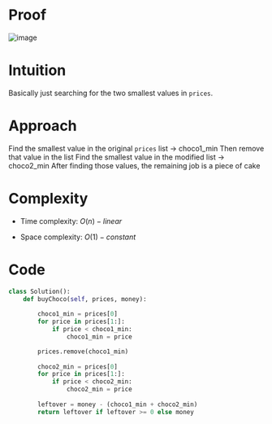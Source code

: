 # Proof
![image](https://github.com/KCP17/Leetcode-solutions/assets/148914885/8381e5d7-2134-4d31-855a-daad3eb8f17c)

# Intuition
Basically just searching for the two smallest values in `prices`.

# Approach
Find the smallest value in the original `prices` list -> choco1_min
Then remove that value in the list
Find the smallest value in the modified list -> choco2_min
After finding those values, the remaining job is a piece of cake

# Complexity
- Time complexity: $O(n) - linear$ 

- Space complexity: $O(1) - constant$

# Code
```python []
class Solution():
    def buyChoco(self, prices, money):
        
        choco1_min = prices[0]
        for price in prices[1:]:
            if price < choco1_min:
                choco1_min = price

        prices.remove(choco1_min)
        
        choco2_min = prices[0]
        for price in prices[1:]:
            if price < choco2_min:
                choco2_min = price
        
        leftover = money - (choco1_min + choco2_min)
        return leftover if leftover >= 0 else money
```

